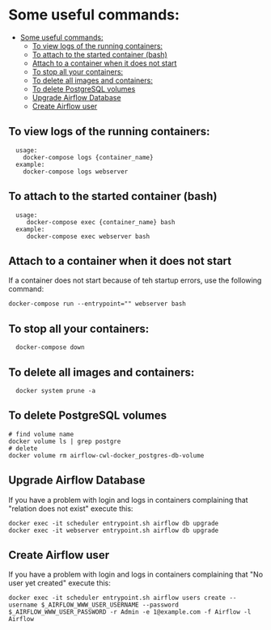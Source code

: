 # Some useful commands:


<!-- toc -->

- [Some useful commands:](#some-useful-commands)
  - [To view logs of the running containers:](#to-view-logs-of-the-running-containers)
  - [To attach to the started container (bash)](#to-attach-to-the-started-container-bash)
  - [Attach to a container when it does not start](#attach-to-a-container-when-it-does-not-start)
  - [To stop all your containers:](#to-stop-all-your-containers)
  - [To delete all images and containers:](#to-delete-all-images-and-containers)
  - [To delete PostgreSQL volumes](#to-delete-postgresql-volumes)
  - [Upgrade Airflow Database](#upgrade-airflow-database)
  - [Create Airflow user](#create-airflow-user)

<!-- tocstop -->

## To view logs of the running containers:
      usage:
        docker-compose logs {container_name}
      example:
        docker-compose logs webserver

## To attach to the started container (bash)
      usage:
         docker-compose exec {container_name} bash
      example:
         docker-compose exec webserver bash
                                           
## Attach to a container when it does not start
If a container does not start because of teh startup errors,
use the following command:

    docker-compose run --entrypoint="" webserver bash

## To stop all your containers:
      docker-compose down

## To delete all images and containers:
      docker system prune -a

## To delete PostgreSQL volumes

    # find volume name
    docker volume ls | grep postgre
    # delete
    docker volume rm airflow-cwl-docker_postgres-db-volume

                                      
## Upgrade Airflow Database
If you have a problem with login and logs in containers complaining that
"relation does not exist" execute this:

```
docker exec -it scheduler entrypoint.sh airflow db upgrade
docker exec -it webserver entrypoint.sh airflow db upgrade
```     

## Create Airflow user

If you have a problem with login and logs in containers 
complaining that "No user yet created" execute this:

```
docker exec -it scheduler entrypoint.sh airflow users create --username $_AIRFLOW_WWW_USER_USERNAME --password $_AIRFLOW_WWW_USER_PASSWORD -r Admin -e 1@example.com -f Airflow -l Airflow
```


